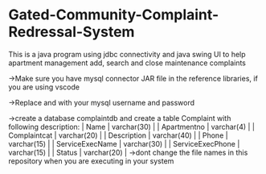 # Gated-Community-Complaint-Redressal-System
This is a java program using jdbc connectivity and java swing UI to help apartment management add, search and close maintenance complaints

->Make sure you have mysql connector JAR file in the reference libraries, if you are using vscode

->Replace <user> and <password> with your mysql username and password

->create a database complaintdb and create a table Complaint with following description:
| Name             | varchar(30) |
| Apartmentno      | varchar(4)  | 
| Complaintcat     | varchar(20) |
| Description      | varchar(40) |
| Phone            | varchar(15) |
| ServiceExecName  | varchar(30) |
| ServiceExecPhone | varchar(15) |
| Status           | varchar(20) |
->dont change the file names in this repository when you are executing in your system
